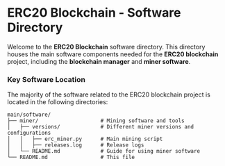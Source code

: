 # ERC20 Blockchain - Software Directory

Welcome to the **ERC20 Blockchain** software directory. This directory houses the main software components needed for the **ERC20 blockchain** project, including the **blockchain manager** and **miner software**.

### Key Software Location
The majority of the software related to the ERC20 blockchain project is located in the following directories:

```
main/software/
├── miner/                    # Mining software and tools
│   ├── versions/             # Different miner versions and configurations
│   │   ├── erc_miner.py      # Main mining script
│   │   ├── releases.log      # Release logs
│   └── README.md             # Guide for using miner software
└── README.md                 # This file
```